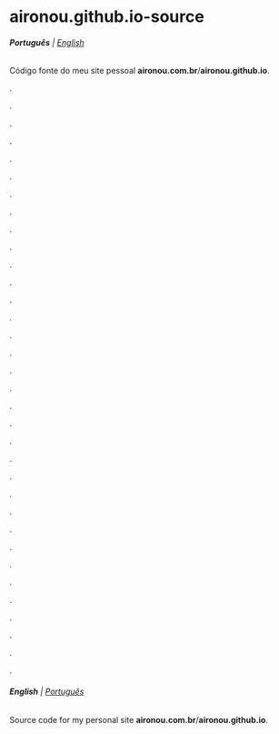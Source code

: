 # aironou.github.io-source


###### **Português** | [*English*](#english--português)


Código fonte do meu site pessoal **aironou.com.br**/**aironou.github.io**.


.


.


.


.


.


.


.


.


.


.


.


.


.


.


.


.


.


.


.


.


.


.


.


.


.


.


.


.


.


.


.


.


.


.


###### **English** | [*Português*](#português--english)


Source code for my personal site **aironou.com.br**/**aironou.github.io**.
